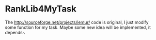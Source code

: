 # RankLib4MyTask
The http://sourceforge.net/projects/lemur/ code is original, I just modify some function for my task. Maybe some new idea will be implemented, it depends~
